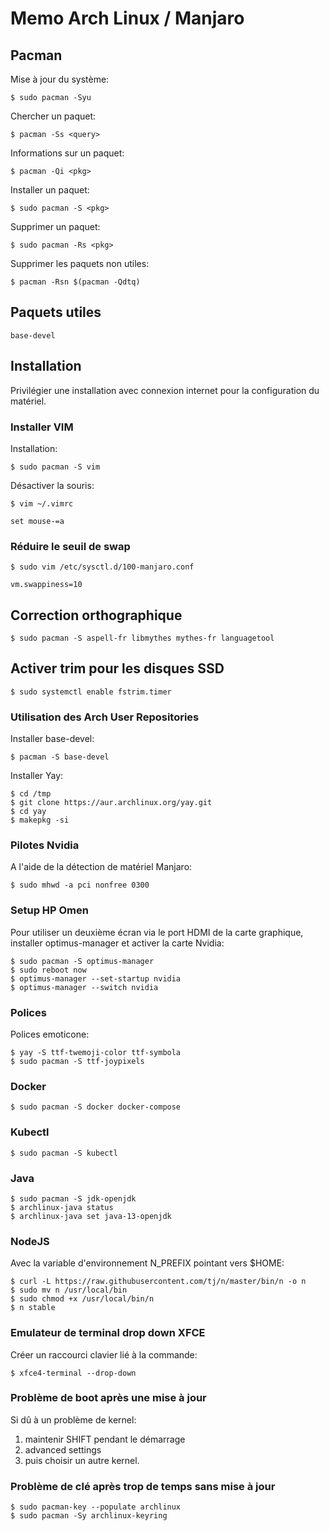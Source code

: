 # Memo Arch Linux / Manjaro

## Pacman

Mise à jour du système:

	$ sudo pacman -Syu


Chercher un paquet:

	$ pacman -Ss <query>


Informations sur un paquet:

	$ pacman -Qi <pkg>


Installer un paquet:

	$ sudo pacman -S <pkg>


Supprimer un paquet:

	$ sudo pacman -Rs <pkg>


Supprimer les paquets non utiles:

	$ pacman -Rsn $(pacman -Qdtq)


## Paquets utiles

	base-devel


## Installation

Privilégier une installation avec connexion internet pour la configuration du matériel.


### Installer VIM

Installation:

	$ sudo pacman -S vim


Désactiver la souris:

	$ vim ~/.vimrc 

	set mouse-=a


### Réduire le seuil de swap

	$ sudo vim /etc/sysctl.d/100-manjaro.conf
	
	vm.swappiness=10


## Correction orthographique

	$ sudo pacman -S aspell-fr libmythes mythes-fr languagetool


## Activer trim pour les disques SSD

	$ sudo systemctl enable fstrim.timer


### Utilisation des Arch User Repositories

Installer base-devel:

	$ pacman -S base-devel


Installer Yay:

	$ cd /tmp
	$ git clone https://aur.archlinux.org/yay.git
	$ cd yay
	$ makepkg -si


### Pilotes Nvidia

A l'aide de la détection de matériel Manjaro:

	$ sudo mhwd -a pci nonfree 0300


### Setup HP Omen

Pour utiliser un deuxième écran via le port HDMI de la carte graphique, installer optimus-manager et activer la carte Nvidia:

	$ sudo pacman -S optimus-manager
	$ sudo reboot now
	$ optimus-manager --set-startup nvidia
	$ optimus-manager --switch nvidia


### Polices

Polices emoticone:

	$ yay -S ttf-twemoji-color ttf-symbola
	$ sudo pacman -S ttf-joypixels


### Docker

	$ sudo pacman -S docker docker-compose


### Kubectl

	$ sudo pacman -S kubectl


### Java

	$ sudo pacman -S jdk-openjdk
	$ archlinux-java status
	$ archlinux-java set java-13-openjdk
	

### NodeJS

Avec la variable d'environnement N_PREFIX pointant vers $HOME:

	$ curl -L https://raw.githubusercontent.com/tj/n/master/bin/n -o n
	$ sudo mv n /usr/local/bin
	$ sudo chmod +x /usr/local/bin/n
	$ n stable


### Emulateur de terminal drop down XFCE

Créer un raccourci clavier lié à la commande:

	$ xfce4-terminal --drop-down


### Problème de boot après une mise à jour

Si dû à un problème de kernel:
1. maintenir SHIFT pendant le démarrage
1. advanced settings
1. puis choisir un autre kernel.


### Problème de clé après trop de temps sans mise à jour

```
$ sudo pacman-key --populate archlinux
$ sudo pacman -Sy archlinux-keyring
```
